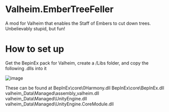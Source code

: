 # Valheim.EmberTreeFeller
A mod for Valheim that enables the Staff of Embers to cut down trees. Unbelievably stupid, but fun!

# How to set up
Get the BepinEx pack for Valheim, create a /Libs folder, and copy the following .dlls into it

![image](https://user-images.githubusercontent.com/10536628/224829086-61540ecc-cb97-4b15-b079-8b5c37199839.png)

These can be found at
BepInEx\core\0Harmony.dll
BepInEx\core\BepInEx.dll
valheim_Data\Managed\assembly_valheim.dll
valheim_Data\Managed\UnityEngine.dll
valheim_Data\Managed\UnityEngine.CoreModule.dll
